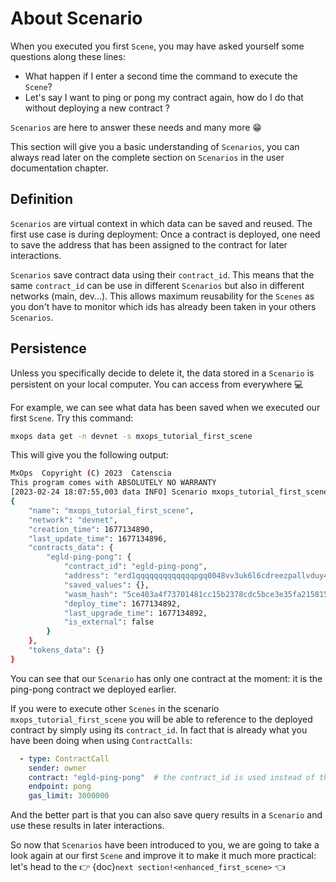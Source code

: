 # About Scenario

When you executed you first `Scene`, you may have asked yourself some questions along these lines:

- What happen if I enter a second time the command to execute the `Scene`?
- Let's say I want to ping or pong my contract again, how do I do that without deploying a new contract ?

`Scenarios` are here to answer these needs and many more 😁

This section will give you a basic understanding of `Scenarios`, you can always read later on the complete section on `Scenarios` in the user documentation chapter.

## Definition

`Scenarios` are virtual context in which data can be saved and reused. The first use case is during deployment: Once a contract is deployed, one need to save the address that has been assigned to the contract for later interactions.

`Scenarios` save contract data using their `contract_id`. This means that the same `contract_id` can be use in different `Scenarios` but also in different networks (main, dev...).
This allows maximum reusability for the `Scenes` as you don't have to monitor which ids has already been taken in your others `Scenarios`.

## Persistence

Unless you specifically decide to delete it, the data stored in a `Scenario` is persistent on your local computer. You can access from everywhere 💻

For example, we can see what data has been saved when we executed our first `Scene`. Try this command:

```bash
mxops data get -n devnet -s mxops_tutorial_first_scene
```

This will give you the following output:

```bash
MxOps  Copyright (C) 2023  Catenscia
This program comes with ABSOLUTELY NO WARRANTY
[2023-02-24 18:07:55,003 data INFO] Scenario mxops_tutorial_first_scene loaded for network devnet [data:262 in load_scenario]
{
    "name": "mxops_tutorial_first_scene",
    "network": "devnet",
    "creation_time": 1677134890,
    "last_update_time": 1677134896,
    "contracts_data": {
        "egld-ping-pong": {
            "contract_id": "egld-ping-pong",
            "address": "erd1qqqqqqqqqqqqqpgq0048vv3uk6l6cdreezpallvduy4qnfv2plcq74464k",
            "saved_values": {},
            "wasm_hash": "5ce403a4f73701481cc15b2378cdc5bce3e35fa215815aa5eb9104d9f7ab2451",
            "deploy_time": 1677134892,
            "last_upgrade_time": 1677134892,
            "is_external": false
        }
    },
    "tokens_data": {}
}
```

You can see that our `Scenario` has only one contract at the moment: it is the ping-pong contract we deployed earlier.

If you were to execute other `Scenes` in the scenario `mxops_tutorial_first_scene` you will be able to reference to the deployed contract by simply using its `contract_id`. In fact that is already what you have been doing when using `ContractCalls`:

```yaml
  - type: ContractCall
    sender: owner
    contract: "egld-ping-pong"  # the contract_id is used instead of the bech32 address
    endpoint: pong
    gas_limit: 3000000
```

And the better part is that you can also save query results in a `Scenario` and use these results in later interactions.

 So now that `Scenarios` have been introduced to you, we are going to take a look again at our first `Scene` and improve it to make it much more practical: let's head to the 👉 {doc}`next section!<enhanced_first_scene>` 👈
